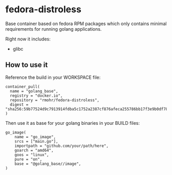 # fedora-distroless

Base container based on fedora RPM packages which only contains minimal
requirements for running golang applications.

Right now it includes:

 * glibc

## How to use it

Reference the build in your WORKSPACE file:

```
container_pull(
  name = "golang_base",
  registry = "docker.io",
  repository = "rmohr/fedora-distroless",
  digest = "sha256:59b77524d9c7913914fdba5c1752a2387cf876afeca255786bb17f3e9b0df781",
)
```

Then use it as base for your golang binaries in your BUILD files:

```
go_image(
    name = "go_image",
    srcs = ["main.go"],
    importpath = "github.com/your/path/here",
    goarch = "amd64",
    goos = "linux",
    pure = "on",
    base = "@golang_base//image",
)
```
